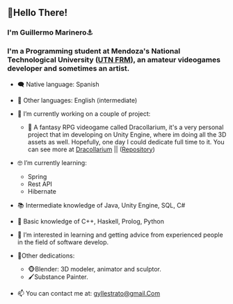 ## 👋Hello There!
### I'm Guillermo Marinero⚓
### I'm a Programming student at Mendoza's National Technological University ([UTN FRM](http://www.frm.utn.edu.ar/)), an amateur videogames developer and sometimes an artist.

- 🗨 Native language: Spanish
- 💬 Other languages: English (intermediate)

- 🔭 I’m currently working on a couple of project:
  - 🐲 A fantasy RPG videogame called Dracollarium, it's a very personal project that im developing on Unity Engine, where im doing all the 3D assets as well. Hopefully, one day I could dedicate full time to it. You can see more at [Dracollarium](http://www.instagram.com/dracollarium/) || ([Repository](https://github.com/Parsifal308/Project-Dracollarium))

- 🤓 I’m currently learning:
  - Spring
  - Rest API
  - Hibernate
 
- 📚 Intermediate knowledge of Java, Unity Engine, SQL, C#
- 📖 Basic knowledge of C++, Haskell, Prolog, Python

- 🤔 I’m interested in learning and getting advice from experienced people in the field of software develop.

- 💪Other dedications:
  - 🐵Blender: 3D modeler, animator and sculptor.
  - 🖌Substance Painter.
 
- 📫 You can contact me at: gyllestrato@gmail.Com

<!--
- **Parsifal308/Parsifal308** is a ✨ _special_ ✨ repository because its `README.md` (this file) appears on your GitHub profile.
- 🎬
- 👯 I’m looking to collaborate on ...
- 😄 Pronouns: ...
-->
